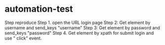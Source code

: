 # automation-test
Step reproduce
Step 1. open the URL login page
Step 2: Get element by username and send_keys "username"
Step 3: Get element by password and send_keys "password"
Step 4. Get element by xpath for submit login and use " click" event. 
